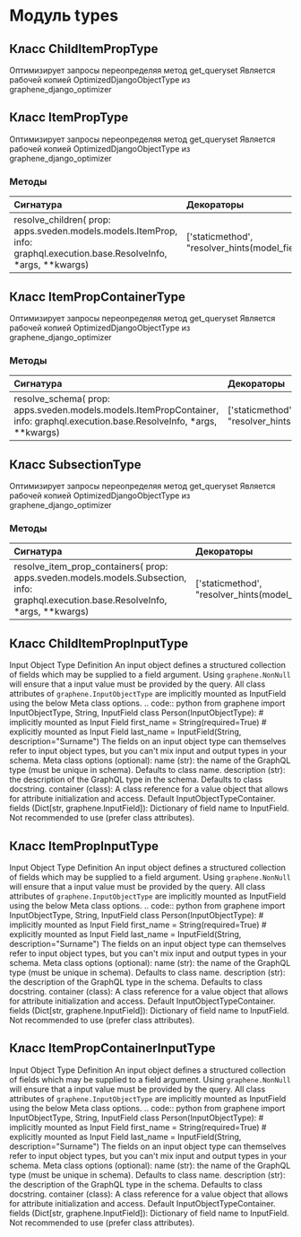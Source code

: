 # Модуль types



## Класс ChildItemPropType

Оптимизирует запросы переопределяя метод get_queryset Является рабочей копией OptimizedDjangoObjectType из graphene_django_optimizer

## Класс ItemPropType

Оптимизирует запросы переопределяя метод get_queryset Является рабочей копией OptimizedDjangoObjectType из graphene_django_optimizer

### Методы

| Сигнатура                                                                                                              | Декораторы                                                          | Описание |
| :--------------------------------------------------------------------------------------------------------------------- | :------------------------------------------------------------------ | :------- |
| resolve_children( prop: apps.sveden.models.models.ItemProp, info: graphql.execution.base.ResolveInfo, *args, **kwargs) | ['staticmethod', "resolver_hints(model_field='childitemprop_set')"] | -        |

## Класс ItemPropContainerType

Оптимизирует запросы переопределяя метод get_queryset Является рабочей копией OptimizedDjangoObjectType из graphene_django_optimizer

### Методы

| Сигнатура                                                                                                                     | Декораторы                                                 | Описание |
| :---------------------------------------------------------------------------------------------------------------------------- | :--------------------------------------------------------- | :------- |
| resolve_schema( prop: apps.sveden.models.models.ItemPropContainer, info: graphql.execution.base.ResolveInfo, *args, **kwargs) | ['staticmethod', "resolver_hints(model_field='itemprop')"] | -        |

## Класс SubsectionType

Оптимизирует запросы переопределяя метод get_queryset Является рабочей копией OptimizedDjangoObjectType из graphene_django_optimizer

### Методы

| Сигнатура                                                                                                                            | Декораторы                                                              | Описание |
| :----------------------------------------------------------------------------------------------------------------------------------- | :---------------------------------------------------------------------- | :------- |
| resolve_item_prop_containers( prop: apps.sveden.models.models.Subsection, info: graphql.execution.base.ResolveInfo, *args, **kwargs) | ['staticmethod', "resolver_hints(model_field='itempropcontainer_set')"] | -        |

## Класс ChildItemPropInputType

Input Object Type Definition An input object defines a structured collection of fields which may be supplied to a field argument. Using ``graphene.NonNull`` will ensure that a input value must be provided by the query. All class attributes of ``graphene.InputObjectType`` are implicitly mounted as InputField using the below Meta class options. .. code:: python from graphene import InputObjectType, String, InputField class Person(InputObjectType): # implicitly mounted as Input Field first_name = String(required=True) # explicitly mounted as Input Field last_name = InputField(String, description="Surname") The fields on an input object type can themselves refer to input object types, but you can't mix input and output types in your schema. Meta class options (optional): name (str): the name of the GraphQL type (must be unique in schema). Defaults to class name. description (str): the description of the GraphQL type in the schema. Defaults to class docstring. container (class): A class reference for a value object that allows for attribute initialization and access. Default InputObjectTypeContainer. fields (Dict[str, graphene.InputField]): Dictionary of field name to InputField. Not recommended to use (prefer class attributes).

## Класс ItemPropInputType

Input Object Type Definition An input object defines a structured collection of fields which may be supplied to a field argument. Using ``graphene.NonNull`` will ensure that a input value must be provided by the query. All class attributes of ``graphene.InputObjectType`` are implicitly mounted as InputField using the below Meta class options. .. code:: python from graphene import InputObjectType, String, InputField class Person(InputObjectType): # implicitly mounted as Input Field first_name = String(required=True) # explicitly mounted as Input Field last_name = InputField(String, description="Surname") The fields on an input object type can themselves refer to input object types, but you can't mix input and output types in your schema. Meta class options (optional): name (str): the name of the GraphQL type (must be unique in schema). Defaults to class name. description (str): the description of the GraphQL type in the schema. Defaults to class docstring. container (class): A class reference for a value object that allows for attribute initialization and access. Default InputObjectTypeContainer. fields (Dict[str, graphene.InputField]): Dictionary of field name to InputField. Not recommended to use (prefer class attributes).

## Класс ItemPropContainerInputType

Input Object Type Definition An input object defines a structured collection of fields which may be supplied to a field argument. Using ``graphene.NonNull`` will ensure that a input value must be provided by the query. All class attributes of ``graphene.InputObjectType`` are implicitly mounted as InputField using the below Meta class options. .. code:: python from graphene import InputObjectType, String, InputField class Person(InputObjectType): # implicitly mounted as Input Field first_name = String(required=True) # explicitly mounted as Input Field last_name = InputField(String, description="Surname") The fields on an input object type can themselves refer to input object types, but you can't mix input and output types in your schema. Meta class options (optional): name (str): the name of the GraphQL type (must be unique in schema). Defaults to class name. description (str): the description of the GraphQL type in the schema. Defaults to class docstring. container (class): A class reference for a value object that allows for attribute initialization and access. Default InputObjectTypeContainer. fields (Dict[str, graphene.InputField]): Dictionary of field name to InputField. Not recommended to use (prefer class attributes).
